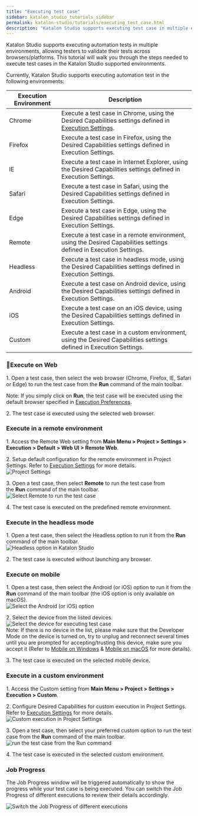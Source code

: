 ```yaml
---
title: "Executing test case"
sidebar: katalon_studio_tutorials_sidebar
permalink: katalon-studio/tutorials/executing_test_case.html
description: "Katalon Studio supports executing test case in multiple environments, allowing testers to validate their tests across browsers/platforms."
---
```

Katalon Studio supports executing automation tests in multiple environments, allowing testers to validate their tests across browsers/platforms. This tutorial will walk you through the steps needed to execute test cases in the Katalon Studio supported environments.  

Currently, Katalon Studio supports executing automation test in the following environments:

| Execution Environment | Description |
| --- | --- |
| Chrome | Execute a test case in Chrome, using the Desired Capabilities settings defined in [Execution Settings](https://docs.katalon.com/display/KD/Execution+Settings). |
| Firefox | Execute a test case in Firefox, using the Desired Capabilities settings defined in Execution Settings. |
| IE | Execute a test case in Internet Explorer, using the Desired Capabilities settings defined in Execution Settings. |
| Safari | Execute a test case in Safari, using the Desired Capabilities settings defined in Execution Settings. |
| Edge | Execute a test case in Edge, using the Desired Capabilities settings defined in Execution Settings. |
| Remote | Execute a test case in a remote environment, using the Desired Capabilities settings defined in Execution Settings. |
| Headless | Execute a test case in headless mode, using the Desired Capabilities settings defined in Execution Settings. |
| Android | Execute a test case on Android device, using the Desired Capabilities settings defined in Execution Settings. |
| iOS | Execute a test case on an iOS device, using the Desired Capabilities settings defined in Execution Settings. |
| Custom | Execute a test case in a custom environment, using the Desired Capabilities settings defined in Execution Settings. |

### Execute on Web

1\. Open a test case, then select the web browser (Chrome, Firefox, IE, Safari or Edge) to run the test case from the **Run** command of the main toolbar.

Note: If you simply click on **Run**, the test case will be executed using the default browser specified in [Execution Preferences](https://docs.katalon.com/pages/viewpage.action?pageId=3179873).

2\. The test case is executed using the selected web browser.

### Execute in a remote environment

1\. Access the Remote Web setting from **Main Menu > Project > Settings > Execution > Default > Web UI > Remote Web**.

2\. Setup default configuration for the remote environment in Project Settings. Refer to [Execution Settings](https://docs.katalon.com/display/KD/Execution+Settings) for more details.  
![Project Settings](../../images/katalon-studio/tutorials/executing_test_case/Execution-Settings.png)

3\. Open a test case, then select **Remote** to run the test case from the **Run** command of the main toolbar.  
![Select Remote to run the test case](../../images/katalon-studio/tutorials/executing_test_case/select-Remote.png)  

4\. The test case is executed on the predefined remote environment.

### Execute in the headless mode

1\. Open a test case, then select the Headless option to run it from the **Run** command of the main toolbar.  
![Headless option in Katalon Studio](../../images/katalon-studio/tutorials/executing_test_case/select-the-Headless.png)

2\. The test case is executed without launching any browser.

### Execute on mobile

1\. Open a test case, then select the Android (or iOS) option to run it from the **Run** command of the main toolbar (the iOS option is only available on macOS).  
![Select the Android (or iOS) option](../../images/katalon-studio/tutorials/executing_test_case/select-the-Android.png)

2\. Select the device from the listed devices.  
![Select the device for executing test case](../../images/katalon-studio/tutorials/executing_test_case/Select-the-device.png)  
Note: If there is no device in the list, please make sure that the Developer Mode on the device is turned on, try to unplug and reconnect several times until you are prompted for accepting/trusting this device, make sure you accept it (Refer to [Mobile on Windows](https://docs.katalon.com/display/KD/Mobile+on+Windows) & [Mobile on macOS](https://docs.katalon.com/display/KD/Mobile+on+macOS) for more details).

3\. The test case is executed on the selected mobile device.

### Execute in a custom environment

1\. Access the Custom setting from **Main Menu > Project > Settings > Execution > Custom**.

2\. Configure Desired Capabilities for custom execution in Project Settings. Refer to [Execution Settings](https://docs.katalon.com/display/KD/Execution+Settings) for more details.  
![Custom execution in Project Settings](../../images/katalon-studio/tutorials/executing_test_case/Execution-Settings-2.png)

3\. Open a test case, then select your preferred custom option to run the test case from the **Run** command of the main toolbar.  
![run the test case from the Run command](../../images/katalon-studio/tutorials/executing_test_case/select-your-preferred-custom.png)

4\. The test case is executed in the selected custom environment.

### Job Progress

The Job Progress window will be triggered automatically to show the progress while your test case is being executed. You can switch the Job Progress of different executions to review their details accordingly.

![Switch the Job Progress of different executions](../../images/katalon-studio/tutorials/executing_test_case/Job-progress.png)